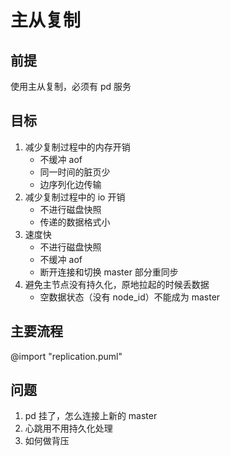# 主从复制

## 前提

使用主从复制，必须有 pd 服务

## 目标

1. 减少复制过程中的内存开销
   - 不缓冲 aof
   - 同一时间的脏页少
   - 边序列化边传输
1. 减少复制过程中的 io 开销
   - 不进行磁盘快照
   - 传递的数据格式小
1. 速度快
   - 不进行磁盘快照
   - 不缓冲 aof
   - 断开连接和切换 master 部分重同步
1. 避免主节点没有持久化，原地拉起的时候丢数据
   - 空数据状态（没有 node_id）不能成为 master

## 主要流程

@import "replication.puml"

## 问题

1. pd 挂了，怎么连接上新的 master
1. 心跳用不用持久化处理
1. 如何做背压

